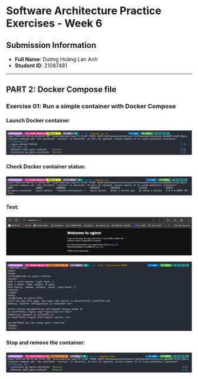 # Software Architecture Practice Exercises - Week 6

## Submission Information

- **Full Name**: Dương Hoàng Lan Anh
- **Student ID**: 21087481

---

## PART 2: Docker Compose file

### Exercise 01: Run a simple container with Docker Compose

#### Launch Docker container

![](proof_images/Ex01_Nginx_DockerComposeUp.png)

#### Check Docker container status:

![](proof_images/Ex01_Nginx_DockerComposePS.png)

#### Test:

![](proof_images/Ex01_Nginx_Test_1.png)

![](proof_images/Ex01_Nginx_Test_2.png)

#### Stop and remove the container:

![](proof_images/Ex01_Nginx_DockerComposeDown.png)
